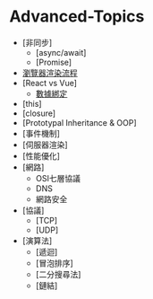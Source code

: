 # Advanced-Topics

* [非同步]
    * [async/await]
    * [Promise]
* [瀏覽器渲染流程](https://www.gushiciku.cn/pl/gpqt/zh-tw)
* [React vs Vue]
    * [數據綁定](https://www.gushiciku.cn/pl/pKLc/zh-tw)
* [this]
* [closure]
* [Prototypal Inheritance & OOP]
* [事件機制]
* [伺服器渲染]
* [性能優化]
* [網路]
    * OSI七層協議
    * DNS
    * 網路安全
* [協議]
    * [TCP]
    * [UDP]
* [演算法]
    * [遞迴]
    * [冒泡排序]
    * [二分搜尋法]
    * [鏈結]
